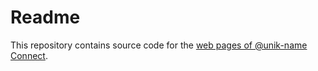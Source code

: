 # Readme

This repository contains source code for the [web pages of @unik-name Connect](https://unik-name.com/solution/uAuth).

